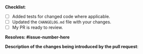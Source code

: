 <!-- First off, thanks for taking the time to contribute! 🙌 ❤️ -->

<!-- Please fill in the fields below to submit a pull request. The more information that is provided, the better. -->
**Checklist**:

- [ ] Added tests for changed code where applicable.
- [ ] Updated the `CHANGELOG.md` file with your changes.
- [ ] My PR is ready to review.

<!-- If you have *any* questions to *any* of the points above, just **submit and ask**!  This checklist is here to help you, not to deter you from contributing! -->

**Resolves: #issue-number-here**

**Description of the changes being introduced by the pull request**:
